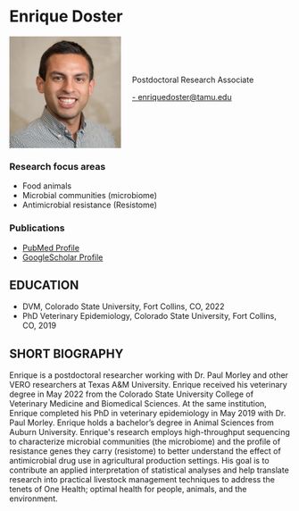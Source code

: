 # Enrique Doster
<div style="display: flex; flex-direction: row; align-items: center;">

  <img src="../../assets/Doster2.web.jpg" alt="Doster"  loading="lazy" width="200" style="margin-right: 20px;"/>

  <div>
    Postdoctoral Research Associate<br/>
    <p><a href="mailto:enriquedoster@tamu.edu">- enriquedoster@tamu.edu</a></p>
  </div>

</div>

### Research focus areas
* Food animals
* Microbial communities (microbiome)
* Antimicrobial resistance (Resistome)

### Publications
* [PubMed Profile](https://www.ncbi.nlm.nih.gov/myncbi/enrique.doster.1/bibliography/public/)
* [GoogleScholar Profile](https://scholar.google.com/citations?user=DRqM0WoAAAAJ&hl=en&oi=ao)

## EDUCATION
* DVM, Colorado State University, Fort Collins, CO, 2022
* PhD Veterinary Epidemiology, Colorado State University, Fort Collins, CO, 2019

## SHORT BIOGRAPHY
Enrique is a postdoctoral researcher working with Dr. Paul Morley and other VERO researchers at Texas A&M University. Enrique received his veterinary degree in May 2022 from the Colorado State University College of Veterinary Medicine and Biomedical Sciences. At the same institution, Enrique completed his PhD in veterinary epidemiology in May 2019 with Dr. Paul Morley. Enrique holds a bachelor’s degree in Animal Sciences from Auburn University. Enrique's research employs high-throughput sequencing to characterize microbial communities (the microbiome) and the profile of resistance genes they carry (resistome) to better understand the effect of antimicrobial drug use in agricultural production settings. His goal is to contribute an applied interpretation of statistical analyses and help translate research into practical livestock management techniques to address the tenets of One Health; optimal health for people, animals, and the environment. 